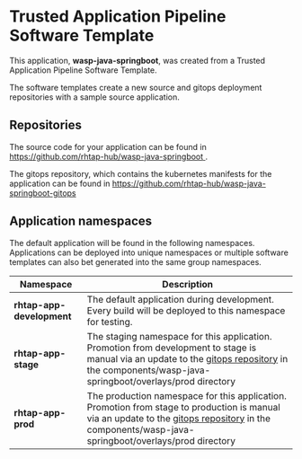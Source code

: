 # Trusted Application Pipeline Software Template

This application, **wasp-java-springboot**, was created from a Trusted Application Pipeline Software Template.

The software templates create a new source and gitops deployment repositories with a sample source application. 

## Repositories

The source code for your application can be found in [https://github.com/rhtap-hub/wasp-java-springboot ](https://github.com/rhtap-hub/wasp-java-springboot ).
 
The gitops repository, which contains the kubernetes manifests for the application can be found in 
[https://github.com/rhtap-hub/wasp-java-springboot-gitops ](https://github.com/rhtap-hub/wasp-java-springboot-gitops ) 

## Application namespaces 

The default application will be found in the following namespaces. Applications can be deployed into unique namespaces or multiple software templates can also bet generated into the same group namespaces.  

|  Namespace   |  Description   |  
| -------- | -------- |   
| **rhtap-app-development** | The default application during development. Every build will be deployed to this namespace for testing. | 
| **rhtap-app-stage** | The staging namespace for this application. Promotion from development to stage is manual via an update to the [gitops repository](https://github.com/rhtap-hub/wasp-java-springboot-gitops ) in the components/wasp-java-springboot/overlays/prod directory |  
| **rhtap-app-prod** | The production namespace for this application. Promotion from stage to production is manual via an update to the [gitops repository](https://github.com/rhtap-hub/wasp-java-springboot-gitops ) in the components/wasp-java-springboot/overlays/prod directory | 